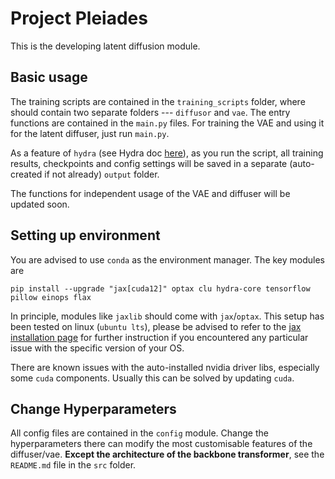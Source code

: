 # Project Pleiades

This is the developing latent diffusion module.

## Basic usage

The training scripts are contained in the `training_scripts` folder, where should contain two separate folders --- `diffusor` and `vae`. 
The entry functions are contained in the `main.py` files. For training the VAE and using it for the latent diffuser, just run `main.py`. 

As a feature of `hydra` (see Hydra doc [here](https://hydra.cc/docs/intro/)), as you run the script, all training results,
checkpoints and config settings will be saved in a separate (auto-created if not already) `output` folder.

The functions for independent usage of the VAE and diffuser will be updated soon.

## Setting up environment

You are advised to use `conda` as the environment manager. The key modules are

```shell
pip install --upgrade "jax[cuda12]" optax clu hydra-core tensorflow pillow einops flax
```

In principle, modules like `jaxlib` should come with `jax`/`optax`. This setup has been tested on linux (`ubuntu lts`), please
be advised to refer to the [jax installation page](https://jax.readthedocs.io/en/latest/installation.html) for further instruction
if you encountered any particular issue with the specific version of your OS. 

There are known issues with the auto-installed nvidia driver libs, especially some `cuda` components. Usually this can be solved by
updating `cuda`. 

## Change Hyperparameters

All config files are contained in the `config` module. Change the hyperparameters there can modify the most customisable 
features of the diffuser/vae. **Except the architecture of the backbone transformer**, see the `README.md` file in the
`src` folder. 

